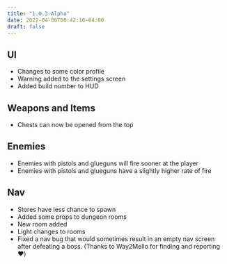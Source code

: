 ```yaml
---
title: "1.0.3-Alpha"
date: 2022-04-06T00:42:16-04:00
draft: false
---
```


## UI
- Changes to some color profile
- Warning added to the settings screen
- Added build number to HUD

## Weapons and Items
- Chests can now be opened from the top

## Enemies
- Enemies with pistols and glueguns will fire sooner at the player
- Enemies with pistols and glueguns have a slightly higher rate of fire

## Nav
- Stores have less chance to spawn
- Added some props to dungeon rooms
- New room added
- Light changes to rooms
- Fixed a nav bug that would sometimes result in an empty nav screen after defeating a boss. (Thanks to Way2Mello for finding and reporting ❤️)